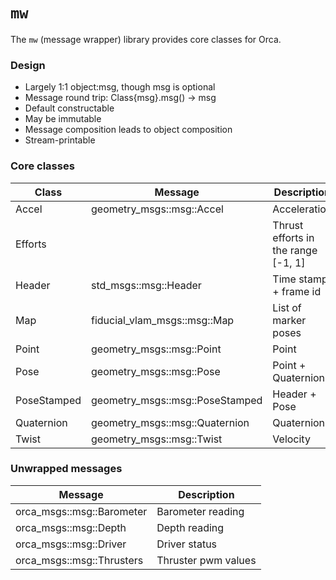 # `mw`

The `mw` (message wrapper) library provides core classes for Orca.

### Design

* Largely 1:1 object:msg, though msg is optional
* Message round trip: Class{msg}.msg() -> msg
* Default constructable
* May be immutable
* Message composition leads to object composition
* Stream-printable

### Core classes

| Class | Message | Description |
|-----|-----|-----|
| Accel | geometry_msgs::msg::Accel | Acceleration |
| Efforts |  | Thrust efforts in the range [-1, 1] |
| Header | std_msgs::msg::Header | Time stamp + frame id |
| Map | fiducial_vlam_msgs::msg::Map | List of marker poses |
| Point | geometry_msgs::msg::Point | Point |
| Pose | geometry_msgs::msg::Pose | Point + Quaternion |
| PoseStamped | geometry_msgs::msg::PoseStamped | Header + Pose |
| Quaternion | geometry_msgs::msg::Quaternion | Quaternion |
| Twist | geometry_msgs::msg::Twist | Velocity |

### Unwrapped messages

| Message | Description |
|-----|-----|
| orca_msgs::msg::Barometer | Barometer reading |
| orca_msgs::msg::Depth | Depth reading |
| orca_msgs::msg::Driver | Driver status |
| orca_msgs::msg::Thrusters | Thruster pwm values |
